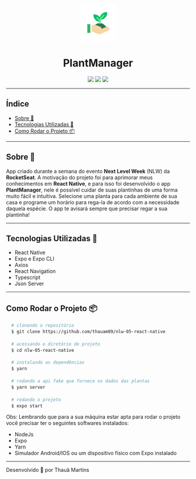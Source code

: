 <div align="center">
  <img src="assets/icon.png" height="100">
  <h1 align="center">
    PlantManager
  </h1>
</div>
<div align="center">
  <img src="https://media.giphy.com/media/RI6jOdyQUqKCapKgua/source.gif">
  <img src="https://media.giphy.com/media/kNRuP8YTVS3OyVz09B/giphy.gif">
  <img src="https://media.giphy.com/media/PxIaO9ATFaer5TVtol/giphy.gif">
</div>

---

## Índice

- [Sobre 📖](#Sobre-)
- [Tecnologias Utilizadas 🚀](#Tecnologias-Utilizadas-)
- [Como Rodar o Projeto 📦](#Como-Rodar-o-Projeto-)

---

## Sobre 📖

App criado durante a semana do evento **Next Level Week** (NLW) da **RocketSeat**. A motivação do projeto foi para aprimorar meus conhecimentos em **React Native**, e para isso foi desenvolvido o app **PlantManager**, nele é possível cuidar de suas plantinhas de uma forma muito fácil e intuitiva. Selecione uma planta para cada ambiente de sua casa e programe um horário para rega-la de acordo com a necessidade daquela espécie. O app te avisará sempre que precisar regar a sua plantinha!

---

## Tecnologias Utilizadas 🚀

- React Native
- Expo e Expo CLI
- Axios
- React Navigation
- Typescript
- Json Server

---

## Como Rodar o Projeto 📦

```bash
  # clonando o repositório
  $ git clone https://github.com/thauam09/nlw-05-react-native

  # acessando o diretório do projeto
  $ cd nlw-05-react-native

  # instalando as dependências
  $ yarn

  # rodando a api fake que fornece os dados das plantas
  $ yarn server

  # rodando o projeto
  $ expo start
```

Obs: Lembrando que para a sua máquina estar apta para rodar o projeto você precisar ter o seguintes softwares instalados:

- NodeJs
- Expo
- Yarn
- Simulador Android/IOS ou um dispositivo físico com Expo instalado

---

Desenvolvido 🚀 por Thauã Martins
